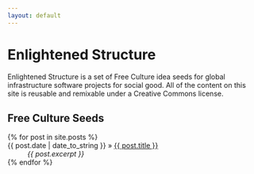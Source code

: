 ```yaml
---
layout: default
---
```


Enlightened Structure
=====================

Enlightened Structure is a set of Free Culture idea seeds
for global infrastructure software projects for social good.
All of the content on this site is reusable and remixable under a Creative Commons license.

Free Culture Seeds
------------------

<dl>
  {% for post in site.posts %}
    <dt>
      <span>{{ post.date | date_to_string }}</span>
      &raquo;
      <a href="{{ post.url }}">{{ post.title }}</a>
    </dt>
    <dd>
      <em>
        {{ post.excerpt }}
      </em>
    </dd>
  {% endfor %}
</dl>

